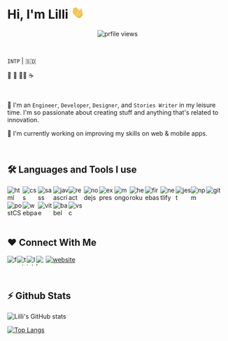 <h1>Hi, I'm Lilli <img src="https://raw.githubusercontent.com/ABSphreak/ABSphreak/master/gifs/Hi.gif" width="30" alt=""> </h1>

<p align="center"><img src="https://komarev.com/ghpvc/?username=lillime0&label=Profile%20views&color=ff1493&style=flat" alt="prfile views" /></p>

<br/>

`INTP` | 🇸🇩

📖 📝 👩‍💻 ☕

<br/>

📌 I'm an `Engineer`, `Developer`, `Designer`, and `Stories Writer` in my leisure time. I'm so passionate about creating stuff and anything that's related to innovation.

💪 I'm currently working on improving my skills on web & mobile apps.

<br/>

## 🛠️ Languages and Tools I use

<img align="left" src="https://symbols.getvecta.com/stencil_83/68_html5-icon.09e3da538e.svg" alt="html" width="35" height="35" />
<img align="left" src="https://symbols.getvecta.com/stencil_25/14_css3.d930bfb832.svg" alt="css" width="35" height="35" />
<img align="left" src="https://symbols.getvecta.com/stencil_95/18_sass.5a8c1431d6.svg" alt="sass" width="35" height="35" />
<img align="left" src="https://symbols.getvecta.com/stencil_25/39_javascript.0ca26ec4ab.svg" alt="javascript" width="35" height="35" />
<!-- <img align="left" src="https://symbols.getvecta.com/stencil_25/85_typescript.cb2d7326fa.svg" alt="typescript" width="35" height="35" /> -->
<img align="left" src="https://symbols.getvecta.com/stencil_94/22_react-icon.e55e75bd2e.svg" alt="react" width="35" height="35" />
<!-- <img align="left" src="https://camo.githubusercontent.com/92ec9eb7eeab7db4f5919e3205918918c42e6772562afb4112a2909c1aaaa875/68747470733a2f2f6173736574732e76657263656c2e636f6d2f696d6167652f75706c6f61642f76313630373535343338352f7265706f7369746f726965732f6e6578742d6a732f6e6578742d6c6f676f2e706e67" alt="nextjs" width="35" height="35" /> -->
<img align="left" src="https://symbols.getvecta.com/stencil_25/61_nodejs.124d3fe0e1.svg" alt="nodejs" width="35" height="35" />
<img align="left" src="https://symbols.getvecta.com/stencil_79/87_expressjs.98a8557541.svg" alt="express" width="35" height="35" />
<img align="left" src="https://symbols.getvecta.com/stencil_261/25_mongodb.cef7d00b8a.svg" alt="mongodb" width="35" height="35" />
<img align="left" src="https://symbols.getvecta.com/stencil_83/38_heroku-icon.bddf300adb.svg" alt="heroku" width="35" height="35" />
<img align="left" src="https://symbols.getvecta.com/stencil_3/3_firebase.39b6ba3587.svg" alt="firebase" width="35" height="35" />
<img align="left" src="https://www.vectorlogo.zone/logos/netlify/netlify-icon.svg" alt="netlify" width="35" height="35" />
<!-- <img align="left" src="https://symbols.getvecta.com/stencil_78/11_dart-icon.2761935618.svg" alt="dart" width="35" height="35" />  -->
<!-- <img align="left" src="https://symbols.getvecta.com/stencil_80/74_flutter-icon.9831b0dbe0.svg" alt="flutter" width="35" height="35" /> -->
<img align="left" src="https://symbols.getvecta.com/stencil_85/20_jest-icon.aff64ab210.svg" alt="jest" width="35" height="35" />
<img align="left" src="https://symbols.getvecta.com/stencil_89/73_npm.639266ac20.svg" alt="npm" width="35" height="35" />
<img align="left" src="https://symbols.getvecta.com/stencil_81/42_git-icon.5af2ad4103.svg" alt="git" width="35" height="35" />
<img align="left" src="https://postcss.org/assets/postcss.83d93145.svg" alt="postCSS" width="35" height="35" />
<img align="left" src="https://symbols.getvecta.com/stencil_101/30_webpack-icon.3aae0e41ed.svg" alt="webpack" width="35" height="35" />
<img align="left" src="https://camo.githubusercontent.com/61e102d7c605ff91efedb9d7e47c1c4a07cef59d3e1da202fd74f4772122ca4e/68747470733a2f2f766974656a732e6465762f6c6f676f2e737667" alt="vite" width="35" height="35" />

<!-- <img align="left" src="https://symbols.getvecta.com/stencil_82/66_graphql-icon.cdedad214a.svg" alt="graphql" width="35" height="35" /> -->
<!-- <img align="left" src="https://symbols.getvecta.com/stencil_100/35_vim.93e7884741.svg" alt="vim" width="35" height="35" /> -->
<img align="left" src="https://symbols.getvecta.com/stencil_75/2_babeljs.0c9d64b44e.svg" alt="babel" width="35" height="35" />
<img align="left" src="https://code.visualstudio.com/assets/images/code-stable.png" alt="vsc" width="35" height="35" />

  
<br clear="left" />

<br />

## ❤️ Connect With Me

[<img align="left" alt="facebook" width="22" height="22" src="https://cdn2.iconfinder.com/data/icons/social-media-2285/512/1_Facebook_colored_svg_copy-512.png"  />](https://facebook.com/lillime0)

[<img align="left" alt="twitter" width="22" height="22" src="https://cdn2.iconfinder.com/data/icons/social-media-2285/512/1_Twitter_colored_svg-512.png" />](https://twitter.com/lillime0)

[<img align="left" alt="linkedin" width="22" height="22" src="https://cdn2.iconfinder.com/data/icons/social-media-2285/512/1_Linkedin_unofficial_colored_svg-512.png"  />](https://linkedin.com/in/lillime0)

[<img align="left" alt="behance" width="22" height="22" src="https://symbols.getvecta.com/stencil_65/0_behance.5770f79b60.svg" />](https://behance.net/lillime0)

[<img alt="website" width="22" height="22" src="https://cdn1.iconfinder.com/data/icons/social-media-outline-6/128/SocialMedia_Website-Outline-512.png" />](https://lillime0.github.io)

<br clear="left" />

## ⚡ Github Stats

![Lilli's GitHub stats](https://github-readme-stats.vercel.app/api?username=lillime0&show_icons=true&theme=dark)

[![Top Langs](https://github-readme-stats.vercel.app/api/top-langs/?username=lillime0&layout=compact&theme=dark)](https://github.com/anuraghazra/github-readme-stats)
